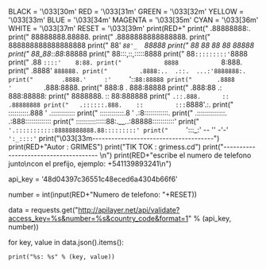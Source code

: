 
BLACK = '\033[30m'
RED = '\033[31m'
GREEN = '\033[32m'
YELLOW = '\033[33m'
BLUE = '\033[34m'
MAGENTA = '\033[35m'
CYAN = '\033[36m'
WHITE = '\033[37m'
RESET = '\033[39m'
print(RED+"
print("                  .88888888:.
print("                88888888.88888.
print("              .8888888888888888.
print("              888888888888888888
print("              88' _`88'_  `88888
print("              88 88 88 88  88888
print("              88_88_::_88_:88888
print("              88:::,::,:::::8888
print("              88`:::::::::'`8888
print("             .88  `::::'    8:88.
print("            8888            `8:888.
print("          .8888'             `888888.
print("         .8888:..  .::.  ...:'8888888:.
print("        .8888.'     :'     `'::`88:88888
print("       .8888        '         `.888:8888.
print("      888:8         .           888:88888
print("    .888:88        .:           888:88888:
print("    8888888.       ::           88:888888
print("    `.::.888.      ::          .88888888
print("   .::::::.888.    ::         :::`8888'.:.
print("  ::::::::::.888   '         .::::::::::::
print("  ::::::::::::.8    '      .:8::::::::::::.
print(" .::::::::::::::.        .:888:::::::::::::
print(" :::::::::::::::88:.__..:88888:::::::::::'
print("  `'.:::::::::::88888888888.88:::::::::'
print("     `':::_:' -- '' -'-' `':_::::'`
print("\033[33m--------------------------------------")
print(RED+"Autor    : GRIMES")
print("TIK TOK  : grimess.cd")
print("-------------------------------------- \n")
print(RED+"escribe el numero de telefono junto\ncon el prefijo, ejemplo: +541139893241\n")

api_key = '48d04397c36551c48eced6a4304b66f6'

number = int(input(RED+"Numero de telefono: "+RESET))

data = requests.get("http://apilayer.net/api/validate?access_key=%s&number=%s&country_code&format=1" % (api_key, number))

for key, value in data.json().items():

    print("%s: %s" % (key, value))
